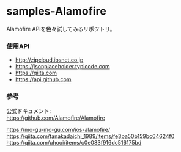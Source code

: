 # samples-Alamofire
Alamofire APIを色々試してみるリポジトリ。

### 使用API
- http://zipcloud.ibsnet.co.jp  
- https://jsonplaceholder.typicode.com  
- https://qiita.com
- https://api.github.com


### 参考

公式ドキュメント:  
https://github.com/Alamofire/Alamofire

https://mo-gu-mo-gu.com/ios-alamofire/
https://qiita.com/tanakadaichi_1989/items/fe3ba50b159bc64624f0
https://qiita.com/uhooi/items/c0e083f916dc516175bd
